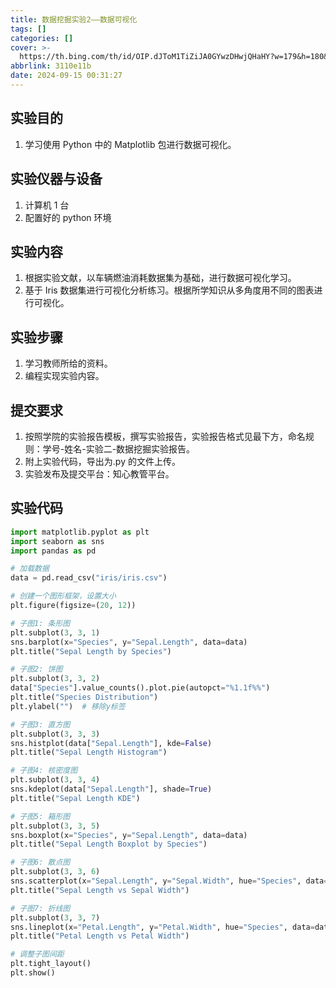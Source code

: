 ```yaml
---
title: 数据挖掘实验2——数据可视化
tags: []
categories: []
cover: >-
  https://th.bing.com/th/id/OIP.dJToM1TiZiJA0GYwzDHwjQHaHY?w=179&h=180&c=7&r=0&o=5&pid=1.7
abbrlink: 3110e11b
date: 2024-09-15 00:31:27
---
```


## 实验目的

1. 学习使用 Python 中的 Matplotlib 包进行数据可视化。

## 实验仪器与设备

1. 计算机 1 台
2. 配置好的 python 环境

## 实验内容

1. 根据实验文献，以车辆燃油消耗数据集为基础，进行数据可视化学习。
2. 基于 Iris 数据集进行可视化分析练习。根据所学知识从多角度用不同的图表进行可视化。

## 实验步骤

1. 学习教师所给的资料。
2. 编程实现实验内容。

## 提交要求

1. 按照学院的实验报告模板，撰写实验报告，实验报告格式见最下方，命名规则：学号-姓名-实验二-数据挖掘实验报告。
2. 附上实验代码，导出为.py 的文件上传。
3. 实验发布及提交平台：知心教管平台。

## 实验代码

```python
import matplotlib.pyplot as plt
import seaborn as sns
import pandas as pd

# 加载数据
data = pd.read_csv("iris/iris.csv")

# 创建一个图形框架，设置大小
plt.figure(figsize=(20, 12))

# 子图1: 条形图
plt.subplot(3, 3, 1)
sns.barplot(x="Species", y="Sepal.Length", data=data)
plt.title("Sepal Length by Species")

# 子图2: 饼图
plt.subplot(3, 3, 2)
data["Species"].value_counts().plot.pie(autopct="%1.1f%%")
plt.title("Species Distribution")
plt.ylabel("")  # 移除y标签

# 子图3: 直方图
plt.subplot(3, 3, 3)
sns.histplot(data["Sepal.Length"], kde=False)
plt.title("Sepal Length Histogram")

# 子图4: 核密度图
plt.subplot(3, 3, 4)
sns.kdeplot(data["Sepal.Length"], shade=True)
plt.title("Sepal Length KDE")

# 子图5: 箱形图
plt.subplot(3, 3, 5)
sns.boxplot(x="Species", y="Sepal.Length", data=data)
plt.title("Sepal Length Boxplot by Species")

# 子图6: 散点图
plt.subplot(3, 3, 6)
sns.scatterplot(x="Sepal.Length", y="Sepal.Width", hue="Species", data=data)
plt.title("Sepal Length vs Sepal Width")

# 子图7: 折线图
plt.subplot(3, 3, 7)
sns.lineplot(x="Petal.Length", y="Petal.Width", hue="Species", data=data)
plt.title("Petal Length vs Petal Width")

# 调整子图间距
plt.tight_layout()
plt.show()
```
